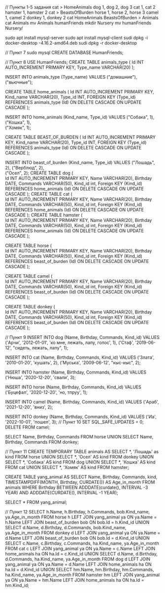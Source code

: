 // Пункты 1-5 задания
cat > HomeAnimals
dog 1, dog 2, dog 3
cat 1, cat 2
hamster 1, hamster 2
cat > BeastsOfBurden
horse 1, horse 2, horse 3
camel 1, camel 2
donkey 1, donkey 2
cat  HomeAnimals BeastsOfBurden > Animals
cat Animals
mv Animals humanFriends
mkdir Nursery
mv humanFriends Nursery/

sudo apt install mysql-server
sudo apt install mysql-client
sudi dpkg -i docker-desktop -4.16.2-amd64.deb
 sudi dpkg -r docker-desktop

// Пункт 7
sudo mysql
CREATE DATABASE HumanFriends;

// Пункт 8
USE HumanFriends;
CREATE TABLE animals_type
     ( Id INT AUTO_INCREMENT PRIMARY KEY,
    Type_name VARCHAR(20) );

INSERT INTO animals_type (Type_name)
    VALUES ("домашние"),
    ("вьючные");

CREATE TABLE home_animals
     ( Id INT AUTO_INCREMENT PRIMARY KEY,
    Kind_name VARCHAR(20),
    Type_id INT,
    FOREIGN KEY (Type_id) REFERENCES animals_type (Id) ON DELETE CASCADE ON UPDATE CASCADE );

INSERT INTO home_animals (Kind_name, Type_id)
VALUES ("Собака", 1),
("Кошка", 1),  
("Хомяк", 1); 



CREATE TABLE BEAST_OF_BURDEN
( Id INT AUTO_INCREMENT PRIMARY KEY,
    Kind_name VARCHAR(20),
    Type_id INT,
    FOREIGN KEY (Type_id) REFERENCES animals_type (Id) ON DELETE CASCADE ON UPDATE CASCADE );
    
INSERT INTO beast_of_burden (Kind_name, Type_id)
VALUES ("Лошадь", 2),
("Верблюд", 2),  
("Осел", 2);
CREATE TABLE dog 
(       
    Id INT AUTO_INCREMENT PRIMARY KEY, 
    Name VARCHAR(20), 
    Birthday DATE,
    Commands VARCHAR(50),
    Kind_id int,
    Foreign KEY (Kind_id) REFERENCES home_animals (Id) ON DELETE CASCADE ON UPDATE CASCADE
);
CREATE TABLE cat
(       
    Id INT AUTO_INCREMENT PRIMARY KEY, 
    Name VARCHAR(20), 
    Birthday DATE,
    Commands VARCHAR(50),
    Kind_id int,
    Foreign KEY (Kind_id) REFERENCES home_animals (Id) ON DELETE CASCADE ON UPDATE CASCADE
);
CREATE TABLE hamster 
(       
    Id INT AUTO_INCREMENT PRIMARY KEY, 
    Name VARCHAR(20), 
    Birthday DATE,
    Commands VARCHAR(50),
    Kind_id int,
    Foreign KEY (Kind_id) REFERENCES home_animals (Id) ON DELETE CASCADE ON UPDATE CASCADE
);

CREATE TABLE horse 
(       
    Id INT AUTO_INCREMENT PRIMARY KEY, 
    Name VARCHAR(20), 
    Birthday DATE,
    Commands VARCHAR(50),
    Kind_id int,
    Foreign KEY (Kind_id) REFERENCES beast_of_burden (Id) ON DELETE CASCADE ON UPDATE CASCADE
);

CREATE TABLE camel 
(       
    Id INT AUTO_INCREMENT PRIMARY KEY, 
    Name VARCHAR(20), 
    Birthday DATE,
    Commands VARCHAR(50),
    Kind_id int,
    Foreign KEY (Kind_id) REFERENCES beast_of_burden (Id) ON DELETE CASCADE ON UPDATE CASCADE
);

CREATE TABLE donkey 
(       
    Id INT AUTO_INCREMENT PRIMARY KEY, 
    Name VARCHAR(20), 
    Birthday DATE,
    Commands VARCHAR(50),
    Kind_id int,
    Foreign KEY (Kind_id) REFERENCES beast_of_burden (Id) ON DELETE CASCADE ON UPDATE CASCADE
);

// Пункт 9
INSERT INTO dog (Name, Birthday, Commands, Kind_id)
VALUES ('Арчи', '2012-01-01', 'ко мне, лежать, лапу, голос', 1),
('Стаф', '2019-06-12', "сидеть, лежать, лапу", 1);

INSERT INTO cat (Name, Birthday, Commands, Kind_id)
VALUES ('Злата', '2010-01-20', 'кушать', 2),
('Муська', '2009-06-12', "кыс-кыс", 2);

INSERT INTO hamster (Name, Birthday, Commands, Kind_id)
VALUES ('Нюша', '2020-12-20', 'свали', 3);

INSERT INTO horse (Name, Birthday, Commands, Kind_id)
VALUES ('Буцефал', '2020-12-20', 'но, тпруу', 1);

INSERT INTO camel (Name, Birthday, Commands, Kind_id)
VALUES ('Араб', '2021-12-20', 'вниз', 2);

INSERT INTO donkey (Name, Birthday, Commands, Kind_id)
VALUES ('Иа', '2022-10-01', 'пошел', 3);
// Пункт 10
SET SQL_SAFE_UPDATES = 0;
DELETE FROM camel;

SELECT Name, Birthday, Commands FROM horse
UNION SELECT  Name, Birthday, Commands FROM donkey;

// Пункт 11
CREATE TEMPORARY TABLE animals AS 
SELECT *, 'Лошадь' as kind FROM horse
UNION SELECT *, 'Осел' AS kind FROM donkey
UNION SELECT *, 'Собака' AS kind FROM dog
UNION SELECT *, 'Кошка' AS kind FROM cat
UNION SELECT *, 'Хомяк' AS kind FROM hamster;

CREATE TABLE yang_animal AS
SELECT Name, Birthday, Commands, kind, TIMESTAMPDIFF(MONTH, Birthday, CURDATE()) AS Age_in_month
FROM animals WHERE Birthday BETWEEN ADDDATE(curdate(), INTERVAL -3 YEAR) AND ADDDATE(CURDATE(), INTERVAL -1 YEAR);
 
SELECT * FROM yang_animal;

// Пункт 12
SELECT h.Name, h.Birthday, h.Commands, bob.Kind_name, ya.Age_in_month 
FROM horse h
LEFT JOIN yang_animal ya ON ya.Name = h.Name
LEFT JOIN beast_of_burden bob ON bob.Id = h.Kind_id
UNION 
SELECT d.Name, d.Birthday, d.Commands, bob.Kind_name, ya.Age_in_month 
FROM donkey d 
LEFT JOIN yang_animal ya ON ya.Name = d.Name
LEFT JOIN beast_of_burden bob ON bob.Id = d.Kind_id
UNION
SELECT c.Name, c.Birthday, c.Commands, ha.Kind_name, ya.Age_in_month 
FROM cat c
LEFT JOIN yang_animal ya ON ya.Name = c.Name
LEFT JOIN home_animals ha ON ha.Id = c.Kind_id
UNION
SELECT d.Name, d.Birthday, d.Commands, ha.Kind_name, ya.Age_in_month 
FROM dog d
LEFT JOIN yang_animal ya ON ya.Name = d.Name
LEFT JOIN home_animals ha ON ha.Id = d.Kind_id
UNION
SELECT hm.Name, hm.Birthday, hm.Commands, ha.Kind_name, ya.Age_in_month 
FROM hamster hm
LEFT JOIN yang_animal ya ON ya.Name = hm.Name
LEFT JOIN home_animals ha ON ha.Id = hm.Kind_id;
